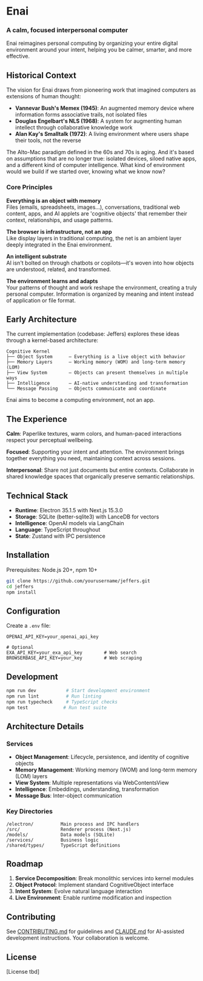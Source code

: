 # Enai

### A calm, focused interpersonal computer

Enai reimagines personal computing by organizing your entire digital environment around your intent, helping you be calmer, smarter, and more effective.

## Historical Context

The vision for Enai draws from pioneering work that imagined computers as extensions of human thought:

- **Vannevar Bush's Memex (1945)**: An augmented memory device where information forms associative trails, not isolated files
- **Douglas Engelbart's NLS (1968)**: A system for augmenting human intellect through collaborative knowledge work
- **Alan Kay's Smalltalk (1972)**: A living environment where users shape their tools, not the reverse

The Alto-Mac paradigm defined in the 60s and 70s is aging. And it's based on assumptions that are no longer true: isolated devices, siloed native apps, and a different kind of computer intelligence. What kind of environment would we build if we started over, knowing what we know now?


### Core Principles

**Everything is an object with memory**  
Files (emails, spreadsheets, images...), conversations, traditional web content, apps, and AI applets are 'cognitive objects' that remember their context, relationships, and usage patterns.

**The browser is infrastructure, not an app**  
Like display layers in traditional computing, the net is an ambient layer deeply integrated in the Enai environment.

**An intelligent substrate**  
AI isn't bolted on through chatbots or copilots—it's woven into how objects are understood, related, and transformed.

**The environment learns and adapts**  
Your patterns of thought and work reshape the environment, creating a truly personal computer. Information is organized by meaning and intent instead of application or file format.


## Early Architecture

The current implementation (codebase: Jeffers) explores these ideas through a kernel-based architecture:

```
Cognitive Kernel
├── Object System      — Everything is a live object with behavior
├── Memory Layers      — Working memory (WOM) and long-term memory (LOM)  
├── View System        — Objects can present themselves in multiple ways
├── Intelligence       — AI-native understanding and transformation
└── Message Passing    — Objects communicate and coordinate
```

Enai aims to become a computing environment, not an app.

## The Experience

**Calm**: Paperlike textures, warm colors, and human-paced interactions respect your perceptual wellbeing.

**Focused**: Supporting your intent and attention. The environment brings together everything you need, maintaining context across sessions.

**Interpersonal**: Share not just documents but entire contexts. Collaborate in shared knowledge spaces that organically preserve semantic relationships.


## Technical Stack

- **Runtime**: Electron 35.1.5 with Next.js 15.3.0
- **Storage**: SQLite (better-sqlite3) with LanceDB for vectors
- **Intelligence**: OpenAI models via LangChain
- **Language**: TypeScript throughout
- **State**: Zustand with IPC persistence

## Installation

Prerequisites: Node.js 20+, npm 10+

```bash
git clone https://github.com/yourusername/jeffers.git
cd jeffers
npm install
```

## Configuration

Create a `.env` file:

```
OPENAI_API_KEY=your_openai_api_key

# Optional
EXA_API_KEY=your_exa_api_key        # Web search
BROWSERBASE_API_KEY=your_key        # Web scraping
```

## Development

```bash
npm run dev           # Start development environment
npm run lint          # Run linting
npm run typecheck     # TypeScript checks
npm test             # Run test suite
```

## Architecture Details

### Services
- **Object Management**: Lifecycle, persistence, and identity of cognitive objects
- **Memory Management**: Working memory (WOM) and long-term memory (LOM) layers
- **View System**: Multiple representations via WebContentsView
- **Intelligence**: Embeddings, understanding, transformation
- **Message Bus**: Inter-object communication

### Key Directories
```
/electron/          Main process and IPC handlers
/src/               Renderer process (Next.js)
/models/            Data models (SQLite)
/services/          Business logic
/shared/types/      TypeScript definitions
```

## Roadmap

1. **Service Decomposition**: Break monolithic services into kernel modules
2. **Object Protocol**: Implement standard CognitiveObject interface
3. **Intent System**: Evolve natural language interaction
4. **Live Environment**: Enable runtime modification and inspection

## Contributing

See [CONTRIBUTING.md](./CONTRIBUTING.md) for guidelines and [CLAUDE.md](./CLAUDE.md) for AI-assisted development instructions. Your collaboration is welcome.

## License

[License tbd]
